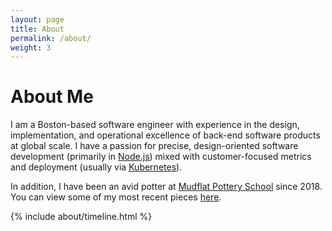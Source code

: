 ```yaml
---
layout: page
title: About
permalink: /about/
weight: 3
---
```


# **About Me** 

I am a Boston-based software engineer with experience
in the design, implementation, and operational excellence of
back-end software products at global scale. I have
a passion for precise, design-oriented software development
(primarily in <a href='https://nodejs.org/en/'>Node.js</a>)
mixed with customer-focused metrics and deployment
(usually via <a href='https://kubernetes.io/'>Kubernetes</a>).

In addition, I have been an avid potter
at <a href='https://mudflat.org'>Mudflat Pottery School</a>
since 2018. You can view some of my most recent
pieces <a href='/pottery'>here</a>.

<div class="row">
{% include about/timeline.html %}
</div>
